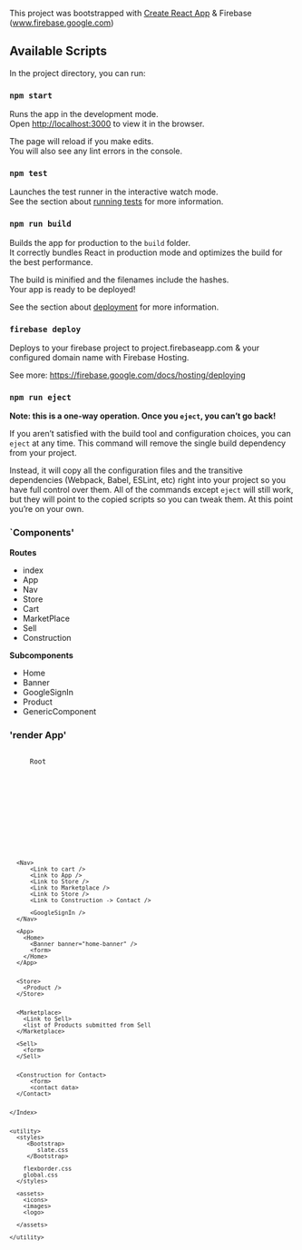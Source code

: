 This project was bootstrapped with [Create React App](https://github.com/facebook/create-react-app) & Firebase (www.firebase.google.com)

## Available Scripts

In the project directory, you can run:

### `npm start`

Runs the app in the development mode.<br>
Open [http://localhost:3000](http://localhost:3000) to view it in the browser.

The page will reload if you make edits.<br>
You will also see any lint errors in the console.

### `npm test`

Launches the test runner in the interactive watch mode.<br>
See the section about [running tests](https://facebook.github.io/create-react-app/docs/running-tests) for more information.

### `npm run build`

Builds the app for production to the `build` folder.<br>
It correctly bundles React in production mode and optimizes the build for the best performance.

The build is minified and the filenames include the hashes.<br>
Your app is ready to be deployed!

See the section about [deployment](https://facebook.github.io/create-react-app/docs/deployment) for more information.


### `firebase deploy`

Deploys to your firebase project to project.firebaseapp.com & your configured domain name with Firebase Hosting.

See more: https://firebase.google.com/docs/hosting/deploying

### `npm run eject`

**Note: this is a one-way operation. Once you `eject`, you can’t go back!**

If you aren’t satisfied with the build tool and configuration choices, you can `eject` at any time. This command will remove the single build dependency from your project.

Instead, it will copy all the configuration files and the transitive dependencies (Webpack, Babel, ESLint, etc) right into your project so you have full control over them. All of the commands except `eject` will still work, but they will point to the copied scripts so you can tweak them. At this point you’re on your own.

### `Components'

  <b>Routes</b>

  <ul>
    <li>index</li>
    <li>App</li>
    <li>Nav</li>
    <li>Store</li>
    <li>Cart</li>
    <li>MarketPlace</li>
    <li>Sell</li>
    <li>Construction</li>
  </ul>

  <b>Subcomponents </b>
  <ul>
    <li>Home</li>
    <li>Banner</li>
    <li>GoogleSignIn</li>
    <li>Product</li>
    <li>GenericComponent</li>
  </ul>    


  ### 'render App'

  <code>
    <Index> Root
      <BrowserRouter>
        <Nav/>
        <Route to App />
        <Route to Store />
        <Route to Cart />
        <Route to Marketplace />
        <Route to Sell />
        <Route to Construction />
      </BrowserRouter>
      
      <Nav>
          <Link to cart />
          <Link to App />
          <Link to Store />
          <Link to Marketplace />
          <Link to Store />
          <Link to Construction -> Contact />

          <GoogleSignIn />
      </Nav>
      
      <App>
        <Home>
          <Banner banner="home-banner" />
          <form>
        </Home>
      </App>

      
      <Store>
        <Product />
      </Store>


      <Marketplace>
        <Link to Sell>
        <list of Products submitted from Sell
      </Marketplace>
      
      <Sell>
        <form>
      </Sell>

    
      <Construction for Contact>
          <form>
          <contact data>
      </Contact>
  
    
    </Index>
  

    <utility>
      <styles>
         <Bootstrap>
            slate.css
         </Bootstrap>

        flexborder.css
        global.css          
      </styles>
      
      <assets>
        <icons>
        <images>
        <logo>
    
      </assets>

    </utility>
  </code>

